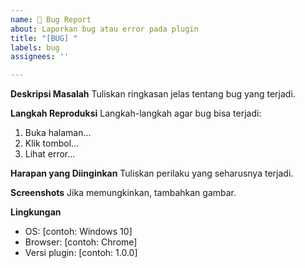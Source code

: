 ```yaml
---
name: 🐛 Bug Report
about: Laporkan bug atau error pada plugin
title: "[BUG] "
labels: bug
assignees: ''

---
```


**Deskripsi Masalah**
Tuliskan ringkasan jelas tentang bug yang terjadi.

**Langkah Reproduksi**
Langkah-langkah agar bug bisa terjadi:
1. Buka halaman...
2. Klik tombol...
3. Lihat error...

**Harapan yang Diinginkan**
Tuliskan perilaku yang seharusnya terjadi.

**Screenshots**
Jika memungkinkan, tambahkan gambar.

**Lingkungan**
- OS: [contoh: Windows 10]
- Browser: [contoh: Chrome]
- Versi plugin: [contoh: 1.0.0]
